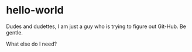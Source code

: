 # hello-world
Dudes and dudettes,
I am just a guy who is trying to figure out Git-Hub.
Be gentle.

What else do I need?
